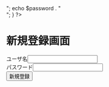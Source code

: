 <?php

if (isset($_POST['signin'])) {
  $username = $_POST['username'];
  $password = $_POST['password'];
  echo $username . "<br>";
  echo $password . "<br>";
}

?>
<!DOCTYPE html>
<html>
<head>
  <meta charset="UTF=8">
  <title>新規登録画面</title>
</head>
<body>

<h1>新規登録画面</h1>
<form action="" method="POST">
  ユーザ名<input type="text" name="username" value=""><br>
  パスワード<input type="password" name="password" value=""><br>
  <input type="submit" name="signin" value="新規登録">
</form>

</body>
</html>
